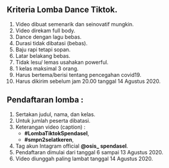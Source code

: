 ## Kriteria Lomba Dance Tiktok.
1. Video dibuat semenarik dan seinovatif mungkin.
2. Video direkam full body.
3. Dance dengan lagu bebas.
4. Durasi tidak dibatasi (bebas).
5. Baju rapi tetapi sopan.
6. Latar belakang bebas.
7. Tidak lesu/ lemas usahakan powerful.
8. 1 kelas maksimal 3 orang.
9. Harus bertema/berisi tentang pencegahan covid19.
10. Harus dikirim sebelum jam 20.00 tanggal 14 Agustus 2020.

## Pendaftaran lomba :

1. Sertakan judul, nama, dan kelas.
2. Untuk jumlah peserta dibatasi.
3. Keterangan video (caption) :
    - **#LombaTiktokSpendasel**, 
    - **#smpn2selatkeren**,
4. Tag akun Intagram official **@osis_ spendasel**.
5. Pendaftaran dimulai dari tanggal 6 sampai 13 Agustus 2020.
6.  Video diunggah paling lambat tanggal 14 Agustus 2020.



















